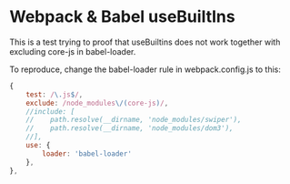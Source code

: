 # Webpack & Babel useBuiltIns
This is a test trying to proof that useBuiltins does not work together with excluding core-js in babel-loader.


To reproduce, change the babel-loader rule in webpack.config.js to this:
````js
{
    test: /\.js$/,
    exclude: /node_modules\/(core-js)/,
    //include: [
    //    path.resolve(__dirname, 'node_modules/swiper'),
    //    path.resolve(__dirname, 'node_modules/dom3'),
    //],
    use: {
        loader: 'babel-loader'
    },
},
````
